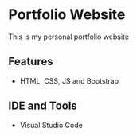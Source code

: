 # Portfolio Website
This is my personal portfolio website

## Features
- HTML, CSS, JS and Bootstrap

## IDE and Tools
- Visual Studio Code



